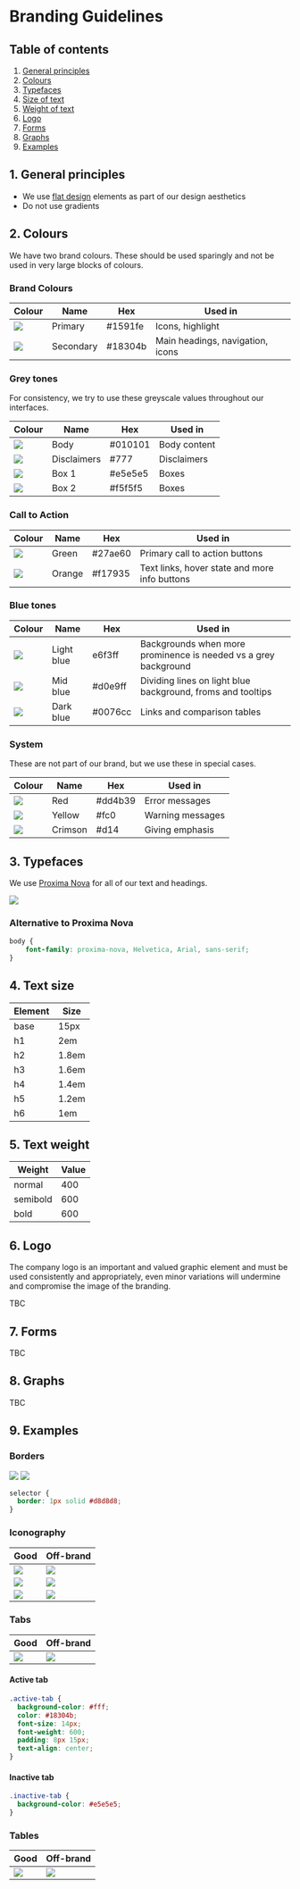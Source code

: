 # Branding Guidelines

## Table of contents
1. [General principles](#general-principles)
2. [Colours](#colours)
3. [Typefaces](#font-type)
4. [Size of text](#font-sizes)
5. [Weight of text](#font-weights)
6. [Logo](#logo)
7. [Forms](#forms)
8. [Graphs](#graphs)
9. [Examples](#examples)

<a name="general-principles"></a>
## 1. General principles
* We use [flat design](http://www.hongkiat.com/blog/flat-design-resources/) elements as part of our design aesthetics
* Do not use gradients

<a name="colours"></a>
## 2. Colours

We have two brand colours. These should be used sparingly and not be used in very large blocks of colours.

### Brand Colours

Colour | Name | Hex | Used in
--- | --- | --- | ---
![](../images/1591fe.png) | Primary | #1591fe |Icons, highlight
![](../images/18304b.png) | Secondary | #18304b | Main headings, navigation, icons

### Grey tones
For consistency, we try to use these greyscale values throughout our interfaces.

Colour | Name | Hex | Used in
--- | --- | --- | ---
![](../images/010101.png) | Body | #010101 | Body content
![](../images/777.png) | Disclaimers | #777 | Disclaimers
![](../images/e5e5e5.png) | Box 1 | #e5e5e5 | Boxes
![](../images/f5f5f5.png) | Box 2 | #f5f5f5 | Boxes

### Call to Action

Colour | Name | Hex | Used in
--- | --- | --- | ---
![](../images/27ae60.png) | Green | #27ae60 | Primary call to action buttons
![](../images/f17935.png) | Orange | #f17935 | Text links, hover state and  more info buttons


### Blue tones

Colour | Name | Hex | Used in
--- | --- | --- | ---
![](../images/e6f3ff.png) | Light blue | e6f3ff | Backgrounds when more prominence is needed vs a grey background
![](../images/d0e9ff.png) | Mid blue | #d0e9ff | Dividing lines on light blue background, froms and tooltips 
![](../images/0076cc.png) | Dark blue | #0076cc | Links and comparison tables

### System
These are not part of our brand, but we use these in special cases.

Colour | Name | Hex | Used in
--- | --- | --- | ---
![](../images/dd4b39.png) | Red | #dd4b39 | Error messages
![](../images/fc0.png) | Yellow | #fc0 | Warning messages
![](../images/d14.png) | Crimson | #d14 | Giving emphasis

<a name="font-type"></a>
## 3. Typefaces

We use [Proxima Nova](http://www.marksimonson.com/fonts/view/proxima-nova) for all of our text and headings.

![](../images/proxima.png)

### Alternative to Proxima Nova
```css
body {
    font-family: proxima-nova, Helvetica, Arial, sans-serif;
}
```

<a name="font-sizes"></a>
## 4. Text size

Element | Size
--- | ---
base | 15px
h1 | 2em
h2 | 1.8em
h3 | 1.6em
h4 | 1.4em
h5 | 1.2em
h6 | 1em

<a name="font-weights"></a>
## 5. Text weight

Weight | Value
--- | ---
normal | 400
semibold | 600
bold | 600

<a name="logo"></a>
## 6. Logo

The company logo is an important and valued graphic element and must be used
consistently and appropriately, even minor variations will undermine and compromise
the image of the branding.

TBC

<a name="forms"></a>
## 7. Forms

TBC

<a name="graphs"></a>
## 8. Graphs

TBC

<a name="examples"></a>
## 9. Examples

### Borders

![](./images/border-good.png) ![](./images/border-good.png)


```css
selector {
  border: 1px solid #d8d8d8;
}
```

### Iconography

Good | Off-brand
--- | ---
![](../images/icon-01-good.png) | ![](../images/icon-01-off.png)
![](../images/icon-02-good.png) | ![](../images/icon-02-off.png)
![](../images/icon-03-good.png) | ![](../images/icon-03-off.png)

### Tabs
Good | Off-brand
--- | ---
![](../images/tabs-good.png) | ![](../images/tabs-off.png)

#### Active tab
```css
.active-tab {
  background-color: #fff;
  color: #18304b;
  font-size: 14px;
  font-weight: 600;
  padding: 8px 15px;
  text-align: center;
}
```

#### Inactive tab
```css
.inactive-tab {
  background-color: #e5e5e5;
}
```

### Tables

Good | Off-brand
--- | ---
![](../images/table-good.png) | ![](../images/table-off.png)
